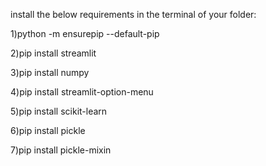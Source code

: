 install the below requirements in the terminal of your folder:

1)python -m ensurepip --default-pip

2)pip install streamlit

3)pip install numpy

4)pip install streamlit-option-menu

5)pip install scikit-learn

6)pip install pickle

7)pip install pickle-mixin
